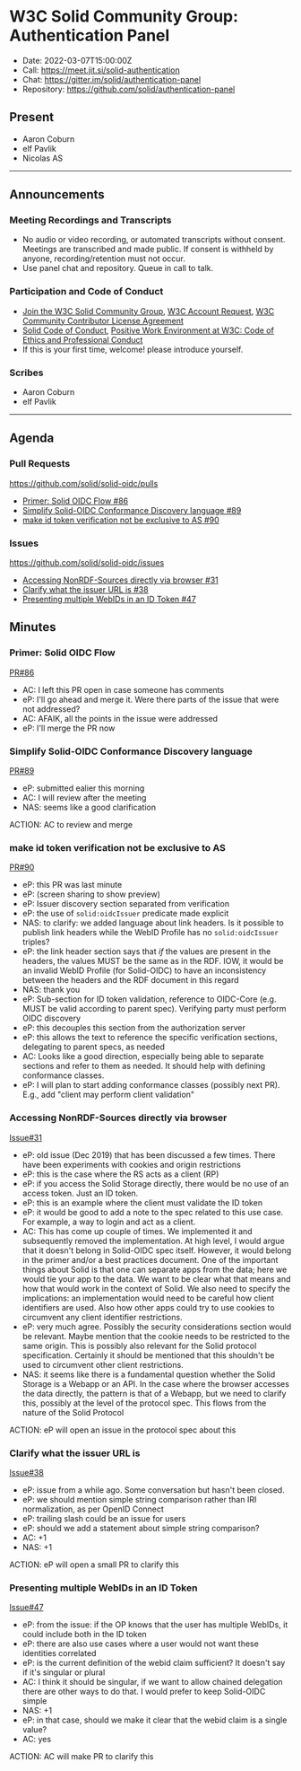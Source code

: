 # W3C Solid Community Group: Authentication Panel

* Date: 2022-03-07T15:00:00Z
* Call: https://meet.jit.si/solid-authentication
* Chat: https://gitter.im/solid/authentication-panel
* Repository: https://github.com/solid/authentication-panel


## Present
* Aaron Coburn
* elf Pavlik
* Nicolas AS

---

## Announcements

### Meeting Recordings and Transcripts
* No audio or video recording, or automated transcripts without consent. Meetings are transcribed and made public. If consent is withheld by anyone, recording/retention must not occur.
* Use panel chat and repository. Queue in call to talk.


### Participation and Code of Conduct
* [Join the W3C Solid Community Group](https://www.w3.org/community/solid/join), [W3C Account Request](http://www.w3.org/accounts/request), [W3C Community Contributor License Agreement](https://www.w3.org/community/about/agreements/cla/)
* [Solid Code of Conduct](https://github.com/solid/process/blob/master/code-of-conduct.md), [Positive Work Environment at W3C: Code of Ethics and Professional Conduct](https://github.com/solid/process/blob/master/code-of-conduct.md)
* If this is your first time, welcome! please introduce yourself.


### Scribes
* Aaron Coburn
* elf Pavlik

---

## Agenda

### Pull Requests
https://github.com/solid/solid-oidc/pulls

* [Primer: Solid OIDC Flow #86](https://github.com/solid/solid-oidc/pull/86)
* [Simplify Solid-OIDC Conformance Discovery language #89](https://github.com/solid/solid-oidc/pull/89)
* [make id token verification not be exclusive to AS #90](https://github.com/solid/solid-oidc/pull/90)

### Issues
https://github.com/solid/solid-oidc/issues

* [Accessing NonRDF-Sources directly via browser #31](https://github.com/solid/solid-oidc/issues/31)
* [Clarify what the issuer URL is #38](https://github.com/solid/solid-oidc/issues/38)
* [Presenting multiple WebIDs in an ID Token #47](https://github.com/solid/solid-oidc/issues/47)


## Minutes

### Primer: Solid OIDC Flow

[PR#86](https://github.com/solid/solid-oidc/pull/86)

* AC: I left this PR open in case someone has comments
* eP: I'll go ahead and merge it. Were there parts of the issue that were not addressed?
* AC: AFAIK, all the points in the issue were addressed
* eP: I'll merge the PR now

### Simplify Solid-OIDC Conformance Discovery language

[PR#89](https://github.com/solid/solid-oidc/pull/89)

* eP: submitted ealier this morning
* AC: I will review after the meeting
* NAS: seems like a good clarification

ACTION: AC to review and merge

### make id token verification not be exclusive to AS

[PR#90](https://github.com/solid/solid-oidc/pull/90)

* eP: this PR was last minute
* eP: (screen sharing to show preview)
* eP: Issuer discovery section separated from verification
* eP: the use of `solid:oidcIssuer` predicate made explicit
* NAS: to clarify: we added language about link headers. Is it possible to publish link headers while the WebID Profile has no `solid:oidcIssuer` triples?
* eP: the link header section says that _if_ the values are present in the headers, the values MUST be the same as in the RDF. IOW, it would be an invalid WebID Profile (for Solid-OIDC) to have an inconsistency between the headers and the RDF document in this regard
* NAS: thank you
* eP: Sub-section for ID token validation, reference to OIDC-Core (e.g. MUST be valid according to parent spec). Verifying party must perform OIDC discovery
* eP: this decouples this section from the authorization server
* eP: this allows the text to reference the specific verification sections, delegating to parent specs, as needed
* AC: Looks like a good direction, especially being able to separate sections and refer to them as needed. It should help with defining conformance classes.
* eP: I will plan to start adding conformance classes (possibly next PR). E.g., add "client may perform client validation"

### Accessing NonRDF-Sources directly via browser

[Issue#31](https://github.com/solid/solid-oidc/issues/31)

* eP: old issue (Dec 2019) that has been discussed a few times. There have been experiments with cookies and origin restrictions
* eP: this is the case where the RS acts as a client (RP)
* eP: if you access the Solid Storage directly, there would be no use of an access token. Just an ID token.
* eP: this is an example where the client must validate the ID token
* eP: it would be good to add a note to the spec related to this use case. For example, a way to login and act as a client.
* AC: This has come up couple of times. We implemented it and subsequently removed the implementation. At high level, I would argue that it doesn't belong in Solid-OIDC spec itself. However, it would belong in the primer and/or a best practices document. One of the important things about Solid is that one can separate apps from the data; here we would tie your app to the data. We want to be clear what that means and how that would work in the context of Solid. We also need to specify the implications: an implementation would need to be careful how client identifiers are used. Also how other apps could try to use cookies to circumvent any client identifier restrictions.
* eP: very much agree. Possibly the security considerations section would be relevant. Maybe mention that the cookie needs to be restricted to the same origin. This is possibly also relevant for the Solid protocol specification. Certainly it should be mentioned that this shouldn't be used to circumvent other client restrictions.
* NAS: it seems like there is a fundamental question whether the Solid Storage is a Webapp or an API. In the case where the browser accesses the data directly, the pattern is that of a Webapp, but we need to clarify this, possibly at the level of the protocol spec. This flows from the nature of the Solid Protocol

ACTION: eP will open an issue in the protocol spec about this

### Clarify what the issuer URL is

[Issue#38](https://github.com/solid/solid-oidc/issues/38)

* eP: issue from a while ago. Some conversation but hasn't been closed.
* eP: we should mention simple string comparison rather than IRI normalization, as per OpenID Connect
* eP: trailing slash could be an issue for users
* eP: should we add a statement about simple string comparison?
* AC: +1
* NAS: +1

ACTION: eP will open a small PR to clarify this

### Presenting multiple WebIDs in an ID Token

[Issue#47](https://github.com/solid/solid-oidc/issues/47)

* eP: from the issue: if the OP knows that the user has multiple WebIDs, it could include both in the ID token
* eP: there are also use cases where a user would not want these identities correlated
* eP: is the current definition of the webid claim sufficient? It doesn't say if it's singular or plural
* AC: I think it should be singular, if we want to allow chained delegation there are other ways to do that. I would prefer to keep Solid-OIDC simple
* NAS: +1
* eP: in that case, should we make it clear that the webid claim is a single value?
* AC: yes

ACTION: AC will make PR to clarify this


